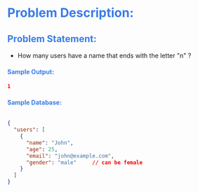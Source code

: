 <h1 style="color:#397ce7">Problem Description:</h1>

<h2 style="color:#397ce7">Problem Statement:</h2>

- How many users have a name that ends with the letter "n" ?

<h4 style="color:#397ce7">Sample Output:</h4>

```json
1
```

<h4 style="color:#397ce7">Sample Database:</h4>


```json

{
  "users": [
    {
      "name": "John",
      "age": 25,
      "email": "john@example.com",
      "gender": "male"     // can be female
    }
  ]
}
```
